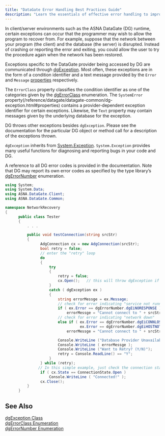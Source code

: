 ```yaml
---
title: "DataGate Error Handling Best Practices Guide"
description: "Learn the essentials of effective error handling to improve application reliability and user experience with our concise guide."
---
```


In client/server environments such as the ASNA DataGate (DG) runtime, certain exceptions can occur that the programmer may wish to allow the program to recover from. For example, suppose that the network between your program (the client) and the database (the server) is disrupted. Instead of crashing or reporting the error and exiting, you could allow the user to try the procedure again when the network has been restored.

Exceptions specific to the DataGate provider being accessed by DG are communicated through [dgException](/reference/datagate/datagate-common/dg-exception.html). Most often, these exceptions are in the form of a condition identifier and a text message provided by the `Error` and `Message` [properties](/reference/datagate/datagate-common/dg-exception.html#properties) respectively.

The `ErrorClass` property classifies the condition identifier as one of the categories given by the [dgErrorClass](/reference/datagate/datagate-common/dg-error-class.html) enumeration. The `SystemError` property(/reference/datagate/datagate-common/dg-exception.html#properties) contains a provider-dependent exception identifier for certain exceptions. Likewise, the `Text` property may contain messages given by the underlying database for the exception.

DG throws other exceptions besides `dgException`. Please see the documentation for the particular DG object or method call for a description of the exceptions thrown.

`dgException` inherits from [System.Exception](https://learn.microsoft.com/en-us/dotnet/api/system.exception). `System.Exception` provides many useful functions for diagnosing and reporting bugs in your code and DG.

A reference to all DG error codes is provided in the documentation. Note that DG may report its own error codes as specified by the type library’s [ dgErrorNumber](/reference/datagate/datagate-common/dg-error-number.html) enumeration.


```cs 
using System;
using System.Data;
using ASNA.DataGate.Client;
using ASNA.DataGate.Common;

namespace NetworkRecovery 
{
      public class Tester
      {
          . . . 

          public void testConnection(string srcStr)
          {
                AdgConnection cx = new AdgConnection(srcStr);
                bool retry = false;
                // enter the "retry" loop
                do
                {
                    try
                    {
                        retry = false;
                        cx.Open();   // this will throw dgException if errors occur
                    }
                    catch ( dgException ex )
                    {
                        string errorMessge = ex.Message;
                        // check for error indicating "service not running"
                        if ( ex.Error == dgErrorNumber.dgEiNORESPONSE )
                            errorMessge = "Cannot connect to " + srcStr + ".  Is the service running?"; 
                        // check for error indicating "network down"
                        else if ( ex.Error == dgErrorNumber.dgEiCONNLOST ||
                                  ex.Error == dgErrorNumber.dgEiHOSTNOTFND )
                            errorMessge = "Cannot connect to " + srcStr + ".  Is the network available?";

                        Console.WriteLine ("Database Provider Unavailable.");
                        Console.WriteLine ( errorMessge );
                        Console.WriteLine ("Want to Retry? (Y/N)");
                        retry = Console.ReadLine() == "Y";
                    }
                } while (retry);
               // In this simple example, just check the connection state and quit
                if ( cx.State == ConnectionState.Open )
                    Console.WriteLine ( "Connected!" );
                cx.Close();
          }
      }
```

## See Also

[dgException Class](/reference/datagate/datagate-common/dg-exception.html)
<br />
[dgErrorClass Enumeration](/reference/datagate/datagate-common/dg-error-class.html)
<br />
[dgErrorNumber Enumeration](/reference/datagate/datagate-common/dg-error-number.html)

